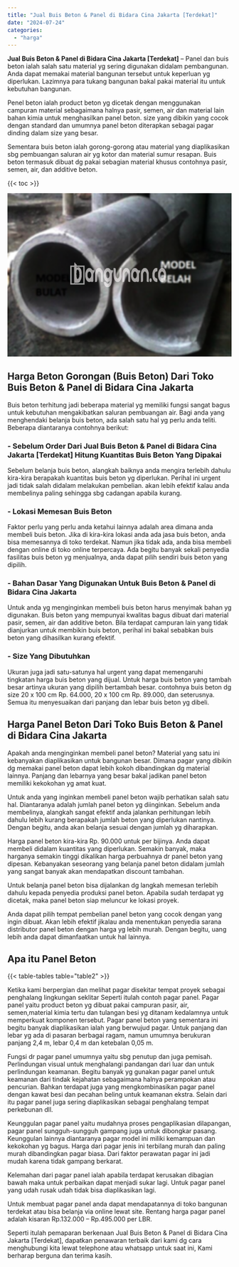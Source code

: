 ```yaml
---
title: "Jual Buis Beton & Panel di Bidara Cina Jakarta [Terdekat]"
date: "2024-07-24"
categories: 
  - "harga"
---
```


**Jual Buis Beton & Panel di Bidara Cina Jakarta \[Terdekat\]** – Panel dan buis beton ialah salah satu material yg sering digunakan didalam pembangunan. Anda dapat memakai material bangunan tersebut untuk keperluan yg diperlukan. Lazimnya para tukang bangunan bakal pakai material itu untuk kebutuhan bangunan.

Penel beton ialah product beton yg dicetak dengan menggunakan campuran material sebagaimana halnya pasir, semen, air dan material lain bahan kimia untuk menghasilkan panel beton. size yang dibikin yang cocok dengan standard dan umumnya panel beton diterapkan sebagai pagar dinding dalam size yang besar.

Sementara buis beton ialah gorong-gorong atau material yang diaplikasikan sbg pembuangan saluran air yg kotor dan material sumur resapan. Buis beton termasuk dibuat dg pakai sebagian material khusus contohnya pasir, semen, air, dan additive beton.

{{< toc >}}

![Jual Buis Beton & Panel di Bidara Cina Jakarta [Terdekat]](/images/jual-panel-buis-beton-murah-08.png)

## Harga Beton Gorongan (Buis Beton) Dari Toko Buis Beton & Panel di Bidara Cina Jakarta

Buis beton terhitung jadi beberapa material yg memiliki fungsi sangat bagus untuk kebutuhan mengakibatkan saluran pembuangan air. Bagi anda yang menghendaki belanja buis beton, ada salah satu hal yg perlu anda teliti. Beberapa diantaranya contohnya berikut:

### \- Sebelum Order Dari Jual Buis Beton & Panel di Bidara Cina Jakarta \[Terdekat\] Hitung Kuantitas Buis Beton Yang Dipakai

Sebelum belanja buis beton, alangkah baiknya anda mengira terlebih dahulu kira-kira berapakah kuantitas buis beton yg diperlukan. Perihal ini urgent jadi tidak salah didalam melakukan pembelian. akan lebih efektif kalau anda membelinya paling sehingga sbg cadangan apabila kurang.

### \- Lokasi Memesan Buis Beton

Faktor perlu yang perlu anda ketahui lainnya adalah area dimana anda membeli buis beton. Jika di kira-kira lokasi anda ada jasa buis beton, anda bisa memesannya di toko terdekat. Namun jika tidak ada, anda bisa membeli dengan online di toko online terpercaya. Ada begitu banyak sekali penyedia fasilitas buis beton yg menjualnya, anda dapat pilih sendiri buis beton yang dipilih.

### \- Bahan Dasar Yang Digunakan Untuk Buis Beton & Panel di Bidara Cina Jakarta

Untuk anda yg menginginkan membeli buis beton harus menyimak bahan yg digunakan. Buis beton yang mempunyai kwalitas bagus dibuat dari material pasir, semen, air dan additive beton. Bila terdapat campuran lain yang tidak dianjurkan untuk membikin buis beton, perihal ini bakal sebabkan buis beton yang dihasilkan kurang efektif.

### \- Size Yang Dibutuhkan

Ukuran juga jadi satu-satunya hal urgent yang dapat memengaruhi tingkatan harga buis beton yang dijual. Untuk harga buis beton yang tambah besar artinya ukuran yang dipilih bertambah besar. contohnya buis beton dg size 20 x 100 cm Rp. 64.000, 20 x 100 cm Rp. 89.000, dan seterusnya. Semua itu menyesuaikan dari panjang dan lebar buis beton yg dibeli.

## Harga Panel Beton Dari Toko Buis Beton & Panel di Bidara Cina Jakarta

Apakah anda menginginkan membeli panel beton? Material yang satu ini kebanyakan diaplikasikan untuk bangunan besar. Dimana pagar yang dibikin dg memakai panel beton dapat lebih kokoh dibandingkan dg material lainnya. Panjang dan lebarnya yang besar bakal jadikan panel beton memiliki kekokohan yg amat kuat.

Untuk anda yang inginkan membeli panel beton wajib perhatikan salah satu hal. Diantaranya adalah jumlah panel beton yg diinginkan. Sebelum anda membelinya, alangkah sangat efektif anda jalankan perhitungan lebih dahulu lebih kurang berapakah jumlah beton yang diperlukan nantinya. Dengan begitu, anda akan belanja sesuai dengan jumlah yg diharapkan.

Harga panel beton kira-kira Rp. 90.000 untuk per bijinya. Anda dapat membeli didalam kuantitas yang diperlukan. Semakin banyak, maka harganya semakin tinggi dikalikan harga perbuahnya dr panel beton yang dipesan. Kebanyakan seseorang yang belanja panel beton didalam jumlah yang sangat banyak akan mendapatkan discount tambahan.

Untuk belanja panel beton bisa dijalankan dg langkah memesan terlebih dahulu kepada penyedia produksi panel beton. Apabila sudah terdapat yg dicetak, maka panel beton siap meluncur ke lokasi proyek.

Anda dapat pilih tempat pembelian panel beton yang cocok dengan yang ingin dibuat. Akan lebih efektif jikalau anda menentukan penyedia sarana distributor panel beton dengan harga yg lebih murah. Dengan begitu, uang lebih anda dapat dimanfaatkan untuk hal lainnya.

## Apa itu Panel Beton

{{< table-tables table="table2" >}}

Ketika kami berpergian dan melihat pagar disekitar tempat proyek sebagai penghalang lingkungan seklitar Seperti itulah contoh pagar panel. Pagar panel yaitu product beton yg dibuat pakai campuran pasir, air, semen,material kimia tertu dan tulangan besi yg ditanam kedalamnya untuk memperkuat komponen tersebut. Pagar panel beton yang sementara ini begitu banyak diaplikasikan ialah yang berwujud pagar. Untuk panjang dan lebar yg ada di pasaran berbagai ragam, namun umumnya berukuran panjang 2,4 m, lebar 0,4 m dan ketebalan 0,05 m.

Fungsi dr pagar panel umumnya yaitu sbg penutup dan juga pemisah. Perlindungan visual untuk menghalangi pandangan dari luar dan untuk perlindungan keamanan. Begitu banyak yg gunakan pagar panel untuk keamanan dari tindak kejahatan sebagaimana halnya perampokan atau pencurian. Bahkan terdapat juga yang mengkombinasikan pagar panel dengan kawat besi dan pecahan beling untuk keamanan ekstra. Selain dari itu pagar panel juga sering diaplikasikan sebagai penghalang tempat perkebunan dll.

Keunggulan pagar panel yaitu mudahnya proses pengaplikasian dilapangan, pagar panel sungguh-sungguh gampang juga untuk dibongkar pasang. Keunggulan lainnya diantaranya pagar model ini miliki kemampuan dan kekokohan yg bagus. Harga dari pagar jenis ini terbilang murah dan paling murah dibandingkan pagar biasa. Dari faktor perawatan pagar ini jadi mudah karena tidak gampang berkarat.

Kelemahan dari pagar panel ialah apabila terdapat kerusakan dibagian bawah maka untuk perbaikan dapat menjadi sukar lagi. Untuk pagar panel yang udah rusak udah tidak bisa diaplikasikan lagi.

Untuk membuat pagar panel anda dapat mendapatannya di toko bangunan terdekat atau bisa belanja via online lewat site. Rentang harga pagar panel adalah kisaran Rp.132.000 – Rp.495.000 per LBR.

Seperti itulah pemaparan berkenaan Jual Buis Beton & Panel di Bidara Cina Jakarta \[Terdekat\], dapatkan penawaran terbaik dari kami dg cara menghubungi kita lewat telephone atau whatsapp untuk saat ini, Kami berharap berguna dan terima kasih.
